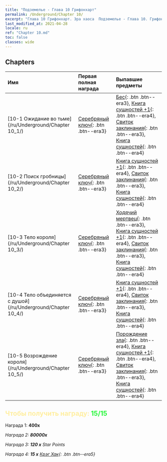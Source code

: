 ```yaml
---
title: "Подземелье - Глава 10 Грифонхарт"
permalink: /Underground/Chapter 10/
excerpt: "Глава 10 Грифонхарт. Эра хаоса  Подземелье - Глава 10. Грифонхарт"
last_modified_at: 2021-04-28
locale: ru
ref: "Chapter 10.md"
toc: false
classes: wide
---
```


## Chapters

  | Имя |  Первая полная награда | Выпавшие предметы |
  |:------------|:------------|:------------| 
  | [10-1 Ожидание во тьме](/ru/Underground/Chapter 10_1/) | [Серебряный ключ](/ItemsRU/con_693/){: .btn .btn--era3} | [Бес](/ItemsRU/unt_226/){: .btn .btn--era3}, [Книга сущностей +1](/ItemsRU/mat_46/){: .btn .btn--era4}, [Свиток заклинания](/ItemsRU/con_694/){: .btn .btn--era3}, [Книга сущностей](/ItemsRU/mat_39/){: .btn .btn--era4} |
  | [10-2 Поиск гробницы](/ru/Underground/Chapter 10_2/) | [Серебряный ключ](/ItemsRU/con_693/){: .btn .btn--era3} | [Книга сущностей +1](/ItemsRU/mat_46/){: .btn .btn--era4}, [Свиток заклинания](/ItemsRU/con_694/){: .btn .btn--era3}, [Книга сущностей](/ItemsRU/mat_39/){: .btn .btn--era4} |
  | [10-3 Тело короля](/ru/Underground/Chapter 10_3/) | [Серебряный ключ](/ItemsRU/con_693/){: .btn .btn--era3} | [Ходячий мертвец](/ItemsRU/unt_209/){: .btn .btn--era3}, [Книга сущностей +1](/ItemsRU/mat_46/){: .btn .btn--era4}, [Свиток заклинания](/ItemsRU/con_694/){: .btn .btn--era3}, [Книга сущностей](/ItemsRU/mat_39/){: .btn .btn--era4} |
  | [10-4 Тело объединяется с душой](/ru/Underground/Chapter 10_4/) | [Серебряный ключ](/ItemsRU/con_693/){: .btn .btn--era3} | [Книга сущностей +1](/ItemsRU/mat_46/){: .btn .btn--era4}, [Свиток заклинания](/ItemsRU/con_694/){: .btn .btn--era3}, [Книга сущностей](/ItemsRU/mat_39/){: .btn .btn--era4} |
  | [10-5 Возрождение короля](/ru/Underground/Chapter 10_5/) | [Серебряный ключ](/ItemsRU/con_693/){: .btn .btn--era3} | [Порождение зла](/ItemsRU/unt_230/){: .btn .btn--era4}, [Книга сущностей +1](/ItemsRU/mat_46/){: .btn .btn--era4}, [Свиток заклинания](/ItemsRU/con_694/){: .btn .btn--era3}, [Книга сущностей](/ItemsRU/mat_39/){: .btn .btn--era4} |


## <span style="color: #ffeea0">Чтобы получить награду: </span><span style="color: #27f73a">15/15</span>

 Награда 1:  **400x** <i class="fas fa-gem"/>

 Награда 2:  **80000x** <i class="fas fa-coins"/>

 Награда 3: **120 x** Star Points

 Награда 4: **15 x** [Крэг Хак](/ItemsRU/her_375/){: .btn .btn--era5}


